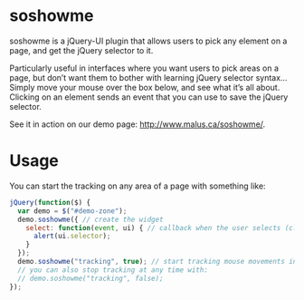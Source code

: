 soshowme
========

soshowme is a jQuery-UI plugin that allows users to pick any element on a page, and get the jQuery selector to it. 

Particularly useful in interfaces where you want users to pick areas on a page, but don’t want them to bother with 
learning jQuery selector syntax… Simply move your mouse over the box below, and see what it’s all about. Clicking 
on an element sends an event that you can use to save the jQuery selector.

See it in action on our demo page: http://www.malus.ca/soshowme/.

Usage
=====

You can start the tracking on any area of a page with something like:

```javascript
jQuery(function($) {
  var demo = $("#demo-zone");
  demo.soshowme({ // create the widget
    select: function(event, ui) { // callback when the user selects (clicks) a node inside "#demo-zone"
      alert(ui.selector);
    }
  });
  demo.soshowme("tracking", true); // start tracking mouse movements inside "#demo-zone"
  // you can also stop tracking at any time with:
  // demo.soshowme("tracking", false);
});
```
